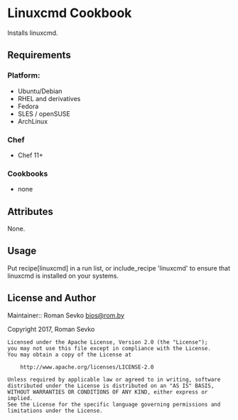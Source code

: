 # Linuxcmd Cookbook

Installs linuxcmd.

## Requirements

### Platform:

- Ubuntu/Debian
- RHEL and derivatives
- Fedora
- SLES / openSUSE
- ArchLinux

### Chef

- Chef 11+

### Cookbooks

- none

## Attributes

None.

## Usage

Put recipe[linuxcmd] in a run list, or include_recipe 'linuxcmd' to ensure that linuxcmd is installed on your systems.

## License and Author

Maintainer:: Roman Sevko [bios@rom.by](mailto:bios@rom.by)

Copyright 2017, Roman Sevko

```
Licensed under the Apache License, Version 2.0 (the "License");
you may not use this file except in compliance with the License.
You may obtain a copy of the License at

    http://www.apache.org/licenses/LICENSE-2.0

Unless required by applicable law or agreed to in writing, software
distributed under the License is distributed on an "AS IS" BASIS,
WITHOUT WARRANTIES OR CONDITIONS OF ANY KIND, either express or implied.
See the License for the specific language governing permissions and
limitations under the License.
```
